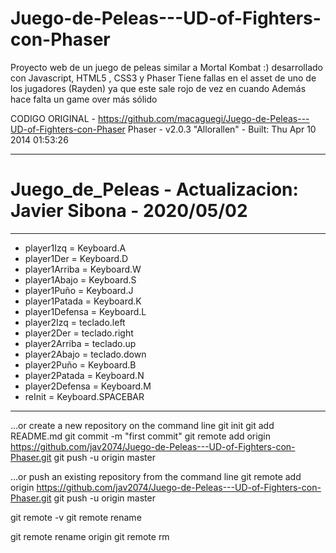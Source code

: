 # Juego-de-Peleas---UD-of-Fighters-con-Phaser
Proyecto web de un juego de peleas similar a Mortal Kombat :) desarrollado con Javascript, HTML5 , CSS3 y Phaser 
Tiene fallas en el asset de uno de los jugadores (Rayden) ya que este sale rojo de vez en cuando
Además hace falta un game over más sólido

CODIGO ORIGINAL - https://github.com/macaguegi/Juego-de-Peleas---UD-of-Fighters-con-Phaser
Phaser - v2.0.3 "Allorallen" - Built: Thu Apr 10 2014 01:53:26

 - ----------------------------------------------------------
# Juego_de_Peleas - Actualizacion: Javier Sibona - 2020/05/02
 - ----------------------------------------------------------
 - player1Izq =       Keyboard.A
 - player1Der =       Keyboard.D
 - player1Arriba =    Keyboard.W
 - player1Abajo =     Keyboard.S
 - player1Puño =      Keyboard.J
 - player1Patada =    Keyboard.K
 - player1Defensa =   Keyboard.L
 - player2Izq =       teclado.left
 - player2Der =       teclado.right
 - player2Arriba =    teclado.up
 - player2Abajo =     teclado.down
 - player2Puño =      Keyboard.B
 - player2Patada =    Keyboard.N
 - player2Defensa =   Keyboard.M
 - reInit =           Keyboard.SPACEBAR
 - ----------------------------------------------------------




…or create a new repository on the command line
git init
git add README.md
git commit -m "first commit"
git remote add origin https://github.com/jav2074/Juego-de-Peleas---UD-of-Fighters-con-Phaser.git
git push -u origin master

…or push an existing repository from the command line
git remote add origin https://github.com/jav2074/Juego-de-Peleas---UD-of-Fighters-con-Phaser.git
git push -u origin master


git remote -v
git remote rename <old> <new>

git remote rename origin <old> 
git remote rm <new>


